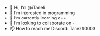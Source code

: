 - 👋 Hi, I’m @iTaneli
- 👀 I’m interested in programming
- 🌱 I’m currently learning c++
- 💞️ I’m looking to collaborate on -
- 📫 How to reach me Discord: Tanez#0003

